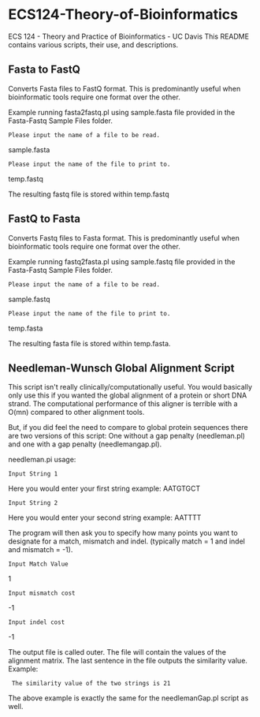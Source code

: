 # ECS124-Theory-of-Bioinformatics
ECS 124 - Theory and Practice of Bioinformatics - UC Davis
This README contains various scripts, their use, and descriptions.

## Fasta to FastQ

Converts Fasta files to FastQ format. This is predominantly useful when bioinformatic tools require one format over the other. 

Example running fasta2fastq.pl using sample.fasta file provided in the Fasta-Fastq Sample Files folder. 
```
Please input the name of a file to be read.
```
sample.fasta

```
Please input the name of the file to print to.
```
temp.fastq

The resulting fastq file is stored within temp.fastq

## FastQ to Fasta

Converts Fastq files to Fasta format. This is predominantly useful when bioinformatic tools require one format over the other. 

Example running fastq2fasta.pl using sample.fastq file provided in the Fasta-Fastq Sample Files folder. 
```
Please input the name of a file to be read.
```
sample.fastq

```
Please input the name of the file to print to.
```
temp.fasta

The resulting fasta file is stored within temp.fasta.


## Needleman-Wunsch Global Alignment Script

This script isn't really clinically/computationally useful. You would basically only use this if you wanted the global alignment of a protein or short DNA strand. The computational performance of this aligner is terrible with a O(mn) compared to other alignment tools.

But, if you did feel the need to compare to global protein sequences there are two versions of this script: One without a gap penalty (needleman.pl) and one with a gap penalty (needlemangap.pl). 

needleman.pi usage: 
```
Input String 1
```
Here you would enter your first string example: AATGTGCT

```
Input String 2
```
Here you would enter your second string example: AATTTT

The program will then ask you to specify how many points you want to designate for a match, mismatch and indel. 
(typically match = 1 and indel and mismatch = -1). 

```
Input Match Value
```
1
```
Input mismatch cost
```
-1
```
Input indel cost
```
-1

The output file is called outer. The file will contain the values of the alignment matrix. The last sentence
in the file outputs the similarity value. 
Example: 
```
 The similarity value of the two strings is 21
 ```
 
The above example is exactly the same for the needlemanGap.pl script as well. 
